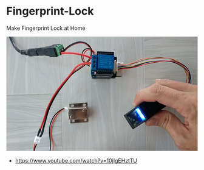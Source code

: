 # Fingerprint-Lock
Make Fingerprint Lock at Home

<img src="https://github.com/aemaker/Fingerprint-Lock/blob/master/Image/AS_Thu.png" height="300"/>

  * https://www.youtube.com/watch?v=10jIgEHztTU
